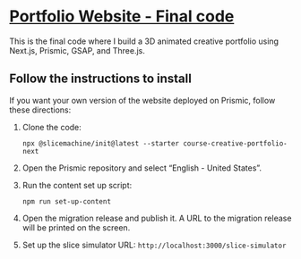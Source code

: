 #  [Portfolio Website - Final code](https://tanishqpal.com)
This is the final code where I build a 3D animated creative portfolio using Next.js, Prismic, GSAP, and Three.js.

## Follow the instructions to install
If you  want your own version of the website deployed on Prismic, follow these directions:

1. Clone the code:
    ```tsx
    npx @slicemachine/init@latest --starter course-creative-portfolio-next
    ```

2. Open the Prismic repository and select “English - United States”.
3. Run the content set up script:
    ```tsx
    npm run set-up-content
    ```

4. Open the migration release and publish it. A URL to the migration release will be printed on the screen.
5. Set up the slice simulator URL: `http://localhost:3000/slice-simulator`
